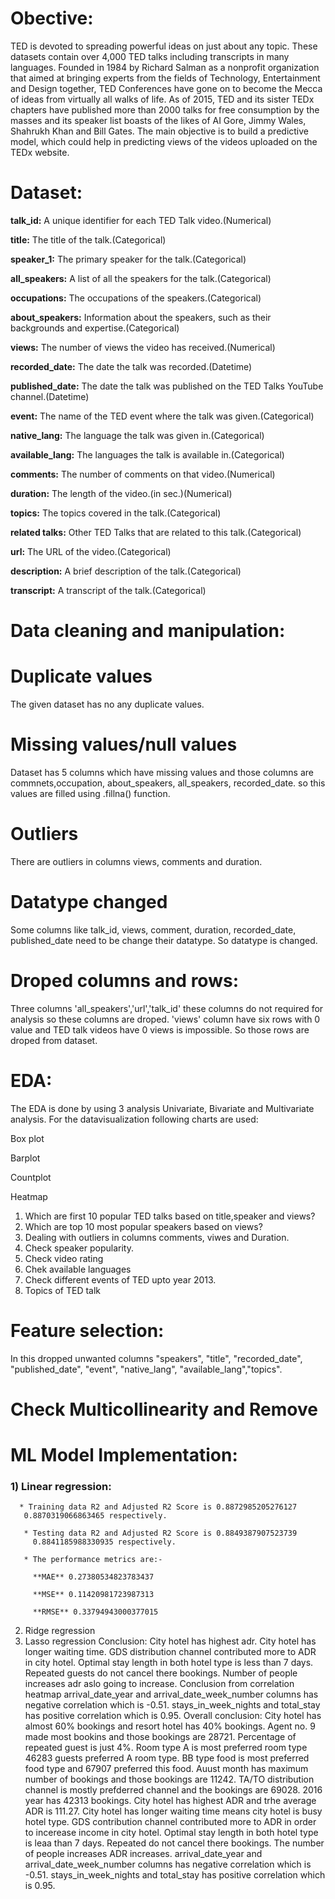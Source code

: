 # **Obective:**
TED is devoted to spreading powerful ideas on just about any topic. These datasets contain over 4,000 TED talks including transcripts in many languages. Founded in 1984 by Richard Salman as a nonprofit organization that aimed at bringing experts from the fields of Technology, Entertainment and Design together, TED Conferences have gone on to become the Mecca of ideas from virtually all walks of life. As of 2015, TED and its sister TEDx chapters have published more than 2000 talks for free consumption by the masses and its speaker list boasts of the likes of AI Gore, Jimmy Wales, Shahrukh Khan and Bill Gates. The main objective is to build a predictive model, which could help in predicting views of the videos uploaded on the TEDx website.
# Dataset:
**talk_id:** A unique identifier for each TED Talk video.(Numerical)

**title:** The title of the talk.(Categorical)

**speaker_1:** The primary speaker for the talk.(Categorical)

**all_speakers:** A list of all the speakers for the talk.(Categorical)

**occupations:** The occupations of the speakers.(Categorical)

**about_speakers:** Information about the speakers, such as their backgrounds and expertise.(Categorical)

**views:** The number of views the video has received.(Numerical)

**recorded_date:** The date the talk was recorded.(Datetime)

**published_date:** The date the talk was published on the TED Talks YouTube channel.(Datetime)

**event:** The name of the TED event where the talk was given.(Categorical)

**native_lang:** The language the talk was given in.(Categorical)

**available_lang:** The languages the talk is available in.(Categorical)

**comments:** The number of comments on that video.(Numerical)

**duration:** The length of the video.(in sec.)(Numerical)

**topics:** The topics covered in the talk.(Categorical)

**related talks:** Other TED Talks that are related to this talk.(Categorical)

**url:** The URL of the video.(Categorical)

**description:** A brief description of the talk.(Categorical)

**transcript:** A transcript of the talk.(Categorical)

# Data cleaning and manipulation:
# Duplicate values
The given dataset has no any duplicate values.

# Missing values/null values
Dataset has 5 columns which have missing values and those columns are commnets,occupation, about_speakers, all_speakers, recorded_date.
so this values are filled using .fillna() function.

# Outliers
There are outliers in columns views, comments and duration.

# Datatype changed
Some columns like talk_id, views, comment, duration, recorded_date, published_date need to be change their datatype. So datatype is changed.

# Droped columns and rows:
Three columns 'all_speakers','url','talk_id' these columns do not required for analysis so these columns are droped.
'views' column have six rows with 0 value and TED talk videos have 0 views is impossible. So those rows are droped from dataset.

# EDA:
The EDA is done by using 3 analysis Univariate, Bivariate and Multivariate analysis. For the datavisualization following charts are used:

Box plot

Barplot

Countplot

Heatmap

1) Which are first 10 popular TED talks based on title,speaker and views?
2) Which are top 10 most popular speakers based on views?
3) Dealing with outliers in columns comments, viwes and Duration.
4) Check speaker popularity.
5) Check video rating
6) Chek available languages
7) Check different events of TED upto year 2013.
8) Topics of TED talk
# Feature selection:

In this dropped unwanted columns "speakers", "title", "recorded_date", "published_date", "event", "native_lang", "available_lang","topics".

# Check Multicollinearity and Remove

# ML Model Implementation:
### 1) Linear regression:
      * Training data R2 and Adjusted R2 Score is 0.8872985205276127
       0.8870319066863465 respectively.

       * Testing data R2 and Adjusted R2 Score is 0.8849387907523739
         0.8841185988330935 respectively.

       * The performance metrics are:-

         **MAE** 0.27380534823783437

         **MSE** 0.11420981723987313

         **RMSE** 0.33794943000377015 
2) Ridge regression
3) Lasso regression
Conclusion:
City hotel has highest adr.
City hotel has longer waiting time.
GDS distribution channel contributed more to ADR in city hotel.
Optimal stay length in both hotel type is less than 7 days.
Repeated guests do not cancel there bookings.
Number of people increases adr aslo going to increase.
Conclusion from correlation heatmap
arrival_date_year and arrival_date_week_number columns has negative correlation which is -0.51.
stays_in_week_nights and total_stay has positive correlation which is 0.95.
Overall conclusion:
City hotel has almost 60% bookings and resort hotel has 40% bookings.
Agent no. 9 made most bookins and those bookings are 28721.
Percentage of repeated guest is just 4%.
Room type A is most preferred room type 46283 guests preferred A room type.
BB type food is most preferred food type and 67907 preferred this food.
Auust month has maximum number of bookings and those bookings are 11242.
TA/TO distribution channel is mostly prefderred channel and the bookings are 69028.
2016 year has 42313 bookings.
City hotel has highest ADR and trhe average ADR is 111.27.
City hotel has longer waiting time means city hotel is busy hotel type.
GDS contribution channel contributed more to ADR in order to incerease income in city hotel.
Optimal stay length in both hotel type is leaa than 7 days.
Repeated do not cancel there bookings.
The number of people increases ADR increases.
arrival_date_year and arrival_date_week_number columns has negative correlation which is -0.51.
stays_in_week_nights and total_stay has positive correlation which is 0.95.
